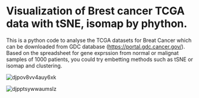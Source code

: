 # Visualization of Brest cancer TCGA data with tSNE, isomap by phython.
This is a python code to analyse the TCGA datasets for Breat Cancer which can be downloaded from GDC database (https://portal.gdc.cancer.gov/).
Based on the spreadsheet for gene exprssion from normal or malignat samples of 1000 patients, you could try embetting methods such as tSNE or isomap and clustering.

![djpov8vv4auy6xk](https://user-images.githubusercontent.com/17135389/44613003-c5064900-a7db-11e8-8d01-d8cc1846f868.png)

![djpptsywwaumslz](https://user-images.githubusercontent.com/17135389/44613007-c9326680-a7db-11e8-8627-9f5bb4780c1d.png)
